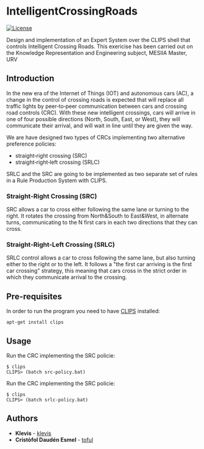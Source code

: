 # IntelligentCrossingRoads

[![License](https://img.shields.io/github/license/toful/IntelligentCrossingRoads?style=plastic)](https://github.com/toful/IntelligentCrossingRoads)

Design and implementation of an Expert System over the CLIPS shell that controls Intelligent Crossing Roads. This exericise has been carried out on the Knowledge Representation and Engineering subject, MESIIA Master, URV

## Introduction

In the new era of the Internet of Things (IOT) and autonomous cars (AC), a change in the control of crossing roads is expected that will replace all traffic lights by peer‐to‐peer communication between cars and crossing road controls (CRC). With these new intelligent crossings, cars will arrive in one of four possible directions (North, South, East, or West), they will communicate their arrival, and will wait in line until they are given the way. 

We are have designed two types of CRCs implementing two alternative preference policies: 
* straight‐right crossing (SRC)
* straight‐right‐left crossing (SRLC)

SRLC and the SRC are going to be implemented as two separate set of rules in a Rule Production System with CLIPS.

### Straight‐Right Crossing (SRC)

SRC allows a car to cross either following the same lane or turning to the right. It rotates the crossing from North&South to East&West, in alternate turns, communicating to the N first cars in each two directions that they can cross.


### Straight‐Right-Left Crossing (SRLC)

SRLC control allows a car to cross following the same lane, but also turning either to the right or to the left. It follows a "the first car arriving is the first car crossing" strategy, this meaning that cars cross in the strict order in which they communicate arrival to the crossing.

## Pre-requisites

In order to run the program you need to have [CLIPS](http://www.clipsrules.net/) installed:

```apt-get install clips```

## Usage

Run the CRC implementing the SRC policie:

	$ clips
	CLIPS> (batch src-policy.bat)

Run the CRC implementing the SRC policie:

	$ clips
	CLIPS> (batch srlc-policy.bat)

## Authors

* **Klevis** - [klevis](https://github.com/)
* **Cristòfol Daudén Esmel** - [toful](https://github.com/toful)